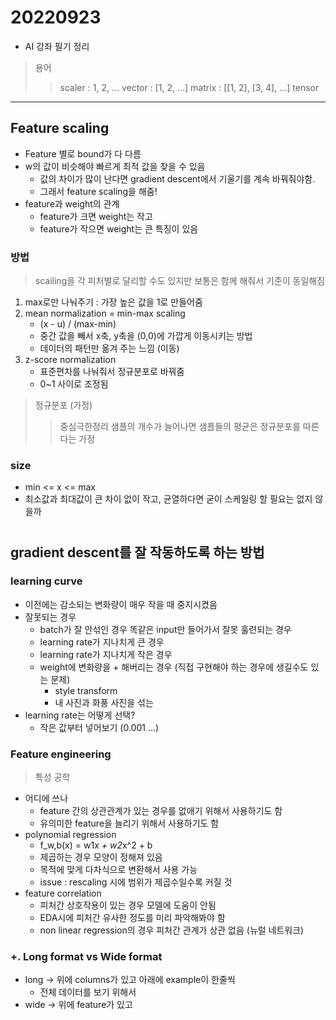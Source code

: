 # 20220923

- AI 강좌 필기 정리
> 용어
>> scaler : 1, 2, ...
>> vector : [1, 2, ...]
>> matrix : [[1, 2], [3, 4], ...]
>> tensor

---

## Feature scaling

- Feature 별로 bound가 다 다름
- w의 값이 비슷해야 빠르게 최적 값을 찾을 수 있음
    - 값의 차이가 많이 난다면 gradient descent에서 기울기를 계속 바꿔줘야함. 
    - 그래서 feature scaling을 해줌!
- feature과 weight의 관계
    - feature가 크면 weight는 작고
    - feature가 작으면 weight는 큰 특징이 있음


### 방법
> scailing을 각 피처별로 달리할 수도 있지만 보통은 함께 해줘서 기준이 동일해짐
1. max로만 나눠주기 : 가장 높은 값을 1로 만들어줌
2. mean normalization = min-max scaling
    - (x - u) / (max-min)
    - 중간 값을 빼서 x축, y축을 (0,0)에 가깝게 이동시키는 방법
    - 데이터의 패턴만 옮겨 주는 느낌 (이동)
3. z-score normalization
    - 표준편차를 나눠줘서 정규분포로 바꿔줌
    - 0~1 사이로 조정됨
> 정규분포 (가정)
>> 중심극한정리
>> 샘플의 개수가 늘어나면 샘플들의 평균은 정규분포를 따른다는 가정



### size
- min <= x <= max
- 최소값과 최대값이 큰 차이 없이 작고, 균열하다면 굳이 스케일링 할 필요는 없지 않을까


#
## gradient descent를 잘 작동하도록 하는 방법


### learning curve
- 이전에는 감소되는 변화량이 매우 작을 때 중지시켰음
- 잘못되는 경우
    - batch가 잘 안섞인 경우 똑같은 input만 들어가서 잘못 훌련되는 경우
    - learning rate가 지나치게 큰 경우
    - learning rate가 지나치게 작은 경우
    - weight에 변화량을 + 해버리는 경우 (직접 구현해야 하는 경우에 생길수도 있는 문제)
        - style transform
        - 내 사진과 화풍 사진을 섞는
- learning rate는 어떻게 선택?
    - 작은 값부터 넣어보기 (0.001 ...)


### Feature engineering
> 특성 공학

- 어디에 쓰나
    - feature 간의 상관관계가 있는 경우를 없애기 위해서 사용하기도 함
    - 유의미한 feature을 늘리기 위해서 사용하기도 함
- polynomial regression
    - f_w,b(x) = w1*x + w2*x^2 + b
    - 제곱하는 경우 모양이 정해져 있음
    - 목적에 맞게 다차식으로 변환해서 사용 가능
    - issue : rescaling 시에 범위가 제곱수일수록 커질 것
- feature correlation
    - 피처간 상호작용이 있는 경우 모델에 도움이 안됨
    - EDA시에 피처간 유사한 정도를 미리 파악해봐야 함
    - non linear regression의 경우 피처간 관계가 상관 없음 (뉴럴 네트워크)


### +. Long format vs Wide format
- long -> 위에 columns가 있고 아래에 example이 한줄씩 
    - 전체 데이터를 보기 위해서
- wide -> 위에 feature가 있고 